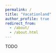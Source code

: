```yaml
---
permalink: /
title: "Vacationland"
author_profile: true
redirect_from: 
  - /about/
  - /about.html
---
```


TODO
